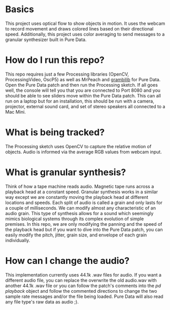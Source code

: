 # Basics
This project uses optical flow to show objects in motion. It uses the webcam to record movement and draws colored lines based on their directional speed. Additionally, this project uses color averaging to send messages to a granular synthesizer built in Pure Data.

# How do I run this repo?
This repo requires just a few Processing libraries (OpenCV, ProcessingVideo, OscP5) as well as MrPeach and [grambilib](https://github.com/rickygraham/grambilib) for Pure Data. Open the Pure Data patch and then run the Processing sketch. If all goes well, the console will tell you that you are connected to Port 8080 and you should be able to see sliders move within the Pure Data patch. This can all run on a laptop but for an installation, this should be run with a camera, projector, external sound card, and set of stereo speakers all connected to a Mac Mini.
# What is being tracked?
The Processing sketch uses OpenCV to capture the relative motion of objects. Audio is informed via the average RGB values from webcam input. 
# What is granular synthesis?
Think of how a tape machine reads audio. Magnetic tape runs across a playback head at a constant speed. Granular synthesis works in a similar way except we are constantly moving the playback head at different locations and speeds. Each split of audio is called a grain and only lasts for a couple of milliseconds. We can modify almost any characteristic of an audio grain. This type of synthesis allows for a sound which seemingly mimics biological systems through its complex evolution of simple premises. In this repo, we are only modifying the panning and the speed of the playback head but if you want to dive into the Pure Data patch, you can easily modify the pitch, jitter, grain size, and envelope of each grain individually.
# How can I change the audio?
This implementation currently uses 44.1k .wav files for audio. If you want a different audio file, you can replace the overwrite the old audio.wav with another 44.1k .wav file or you can follow the patch's comments into the *pd playback* object and follow the commented directions to change the two sample rate messages and/or the file being loaded. Pure Data will also read any file type's raw data as audio ;).
